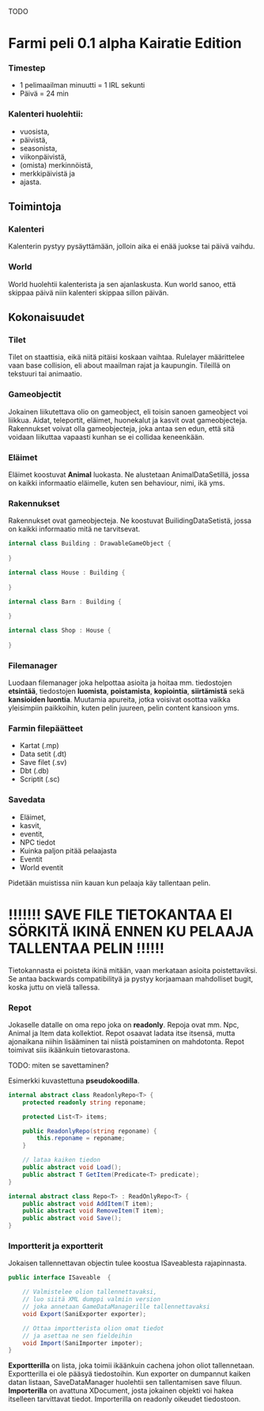 TODO
# Farmi peli 0.1 alpha Kairatie Edition

### Timestep
* 1 pelimaailman minuutti = 1 IRL sekunti
* Päivä = 24 min

### Kalenteri huolehtii: 
* vuosista, 
* päivistä, 
* seasonista, 
* viikonpäivistä, 
* (omista) merkinnöistä, 
* merkkipäivistä ja 
* ajasta.


## Toimintoja 

### Kalenteri
Kalenterin pystyy pysäyttämään, jolloin aika ei enää juokse tai päivä vaihdu.

### World
World huolehtii kalenterista ja sen ajanlaskusta. Kun world sanoo, että skippaa päivä niin 
kalenteri skippaa sillon päivän.
 

## Kokonaisuudet

### Tilet
Tilet on staattisia, eikä niitä pitäisi koskaan vaihtaa. Rulelayer määrittelee vaan base collision, eli about maailman rajat ja kaupungin. Tileillä on tekstuuri tai animaatio. 


### Gameobjectit
Jokainen liikutettava olio on gameobject, eli toisin sanoen gameobject voi liikkua. Aidat, teleportit, eläimet, huonekalut ja kasvit ovat gameobjecteja. Rakennukset voivat olla gameobjecteja, joka antaa sen edun, että sitä voidaan liikuttaa vapaasti kunhan se ei collidaa keneenkään.  

### Eläimet
Eläimet koostuvat **Animal** luokasta. Ne alustetaan AnimalDataSetillä, jossa on kaikki informaatio eläimelle, kuten sen behaviour, nimi, ikä yms. 

### Rakennukset
Rakennukset ovat gameobjecteja. Ne koostuvat BuilidingDataSetistä, jossa on kaikki informaatio mitä ne tarvitsevat. 

```cs
internal class Building : DrawableGameObject {
	
}

internal class House : Building {
	
}

internal class Barn : Building {
	
}

internal class Shop : House {
	
}
```

### Filemanager
Luodaan filemanager joka helpottaa asioita ja hoitaa mm. tiedostojen **etsintää**, tiedostojen **luomista**, **poistamista**, **kopiointia**,
**siirtämistä** sekä **kansioiden luontia**. Muutamia apureita, jotka voisivat osottaa vaikka yleisimpiin paikkoihin, kuten 
pelin juureen, pelin content kansioon yms. 



### Farmin filepäätteet
* Kartat (.mp)
* Data setit (.dt)
* Save filet (.sv)
* Dbt (.db)
* Scriptit (.sc)

### Savedata

 * Eläimet, 
 * kasvit, 
 * eventit, 
 * NPC tiedot 
  * Kuinka paljon pitää pelaajasta
  * Eventit
  * World eventit

Pidetään muistissa niin kauan kun pelaaja käy tallentaan pelin. 
# !!!!!!! SAVE FILE TIETOKANTAA EI SÖRKITÄ IKINÄ ENNEN KU PELAAJA TALLENTAA PELIN !!!!!!

Tietokannasta ei poisteta ikinä mitään, vaan merkataan asioita poistettaviksi. Se antaa backwards compatibilityä ja pystyy korjaamaan mahdolliset bugit, koska juttu on vielä tallessa.

### Repot

Jokaselle datalle on oma repo joka on **readonly**. Repoja ovat mm. Npc, Animal ja Item data kollektiot.
Repot osaavat ladata itse itsensä, mutta ajonaikana niihin lisääminen tai niistä poistaminen on mahdotonta. Repot toimivat siis ikäänkuin tietovarastona.

TODO: miten se savettaminen?

Esimerkki kuvastettuna **pseudokoodilla**.
```cs
internal abstract class ReadonlyRepo<T> {
	protected readonly string reponame;

	protected List<T> items;

	public ReadonlyRepo(string reponame) {
		this.reponame = reponame;
	}

	// lataa kaiken tiedon
	public abstract void Load();
	public abstract T GetItem(Predicate<T> predicate);
} 
```

```cs
internal abstract class Repo<T> : ReadOnlyRepo<T> {
	public abstract void AddItem(T item);
	public abstract void RemoveItem(T item);
	public abstract void Save();
}
```


### Importterit ja exportterit

Jokaisen tallennettavan objectin tulee koostua ISaveablesta rajapinnasta. 

```cs
public interface ISaveable  {

	// Valmistelee olion tallennettavaksi, 
	// luo siitä XML dumppi valmiin version 
	// joka annetaan GameDataManagerille tallennettavaksi
	void Export(SaniExporter exporter);

	// Ottaa importterista olion omat tiedot 
	// ja asettaa ne sen fieldeihin
	void Import(SaniImporter impoter);
}
```

**Exportterilla** on lista, joka toimii ikäänkuin cachena johon oliot tallennetaan. Exportterilla ei ole pääsyä tiedostoihin. Kun exporter on dumpannut kaiken datan listaan, SaveDataManager huolehtii sen tallentamisen save filuun. 
**Importerilla** on avattuna XDocument, josta jokainen objekti voi hakea itselleen tarvittavat tiedot. Importerilla on readonly oikeudet tiedostoon. 